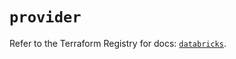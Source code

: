 # `provider`

Refer to the Terraform Registry for docs: [`databricks`](https://registry.terraform.io/providers/databricks/databricks/1.85.0/docs).
